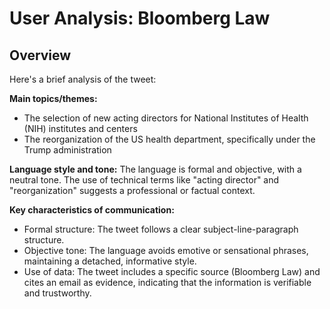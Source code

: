 # User Analysis: Bloomberg Law

## Overview

Here's a brief analysis of the tweet:

**Main topics/themes:**

* The selection of new acting directors for National Institutes of Health (NIH) institutes and centers
* The reorganization of the US health department, specifically under the Trump administration

**Language style and tone:**
The language is formal and objective, with a neutral tone. The use of technical terms like "acting director" and "reorganization" suggests a professional or factual context.

**Key characteristics of communication:**

* Formal structure: The tweet follows a clear subject-line-paragraph structure.
* Objective tone: The language avoids emotive or sensational phrases, maintaining a detached, informative style.
* Use of data: The tweet includes a specific source (Bloomberg Law) and cites an email as evidence, indicating that the information is verifiable and trustworthy.
